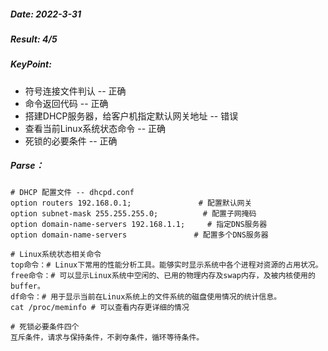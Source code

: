 ##### Date:	2022-3-31

##### Result:	4/5

##### KeyPoint:

- 符号连接文件判认 -- 正确
- 命令返回代码 -- 正确
- 搭建DHCP服务器，给客户机指定默认网关地址 -- 错误
- 查看当前Linux系统状态命令 -- 正确
- 死锁的必要条件 -- 正确

##### Parse：

```
# DHCP 配置文件 -- dhcpd.conf
option routers 192.168.0.1;			   	  # 配置默认网关
option subnet-mask 255.255.255.0;		   # 配置子网掩码
option domain-name-servers 192.168.1.1;	    # 指定DNS服务器
option domain-name-servers 			     # 配置多个DNS服务器

# Linux系统状态相关命令
top命令：# Linux下常用的性能分析工具。能够实时显示系统中各个进程对资源的占用状况。
free命令：# 可以显示Linux系统中空闲的、已用的物理内存及swap内存，及被内核使用的buffer。
df命令：# 用于显示当前在Linux系统上的文件系统的磁盘使用情况的统计信息。
cat /proc/meminfo # 可以查看内存更详细的情况

# 死锁必要条件四个
互斥条件，请求与保持条件，不剥夺条件，循环等待条件。
```

